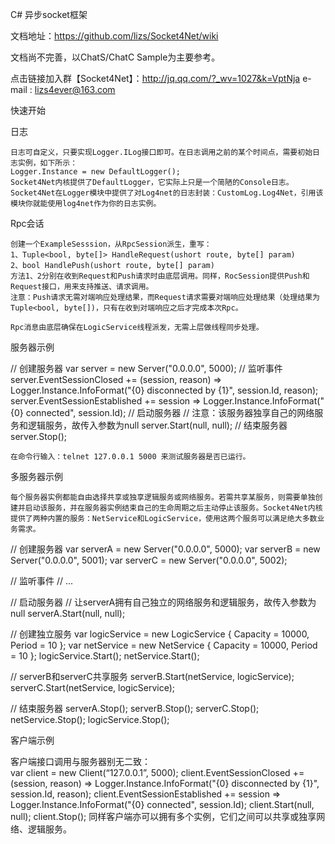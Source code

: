 C# 异步socket框架

文档地址：https://github.com/lizs/Socket4Net/wiki

文档尚不完善，以ChatS/ChatC Sample为主要参考。

点击链接加入群【Socket4Net】：http://jq.qq.com/?_wv=1027&k=VptNja
e-mail : lizs4ever@163.com


快速开始

日志
    
    日志可自定义，只要实现Logger.ILog接口即可。在日志调用之前的某个时间点，需要初始日志实例，如下所示：	
    Logger.Instance = new DefaultLogger();
    Socket4Net内核提供了DefaultLogger，它实际上只是一个简陋的Console日志。Socket4Net在Logger模块中提供了对Log4net的日志封装：CustomLog.Log4Net，引用该模块你就能使用log4net作为你的日志实例。

Rpc会话

    创建一个ExampleSesssion，从RpcSession派生，重写：
    1、Tuple<bool, byte[]> HandleRequest(ushort route, byte[] param)
    2、bool HandlePush(ushort route, byte[] param)
    方法1、2分别在收到Request和Push请求时由底层调用。同样，RocSession提供Push和Request接口，用来支持推送、请求调用。    
    注意：Push请求无需对端响应处理结果，而Request请求需要对端响应处理结果（处理结果为Tuple<bool, byte[])，只有在收到对端响应之后才完成本次Rpc。

    Rpc消息由底层确保在LogicService线程派发，无需上层做线程同步处理。
	
服务器示例

 // 创建服务器
 var server = new Server<ExampleSession>("0.0.0.0", 5000);
 // 监听事件
 server.EventSessionClosed += (session, reason) => Logger.Instance.InfoFormat("{0} disconnected by {1}", session.Id, reason);
 server.EventSessionEstablished += session => Logger.Instance.InfoFormat("{0} connected", session.Id);
 // 启动服务器
 // 注意：该服务器独享自己的网络服务和逻辑服务，故传入参数为null
 server.Start(null, null);
 // 结束服务器
 server.Stop();
	
    在命令行输入：telnet 127.0.0.1 5000 来测试服务器是否已运行。
	
多服务器示例	
    
    每个服务器实例都能自由选择共享或独享逻辑服务或网络服务。若需共享某服务，则需要单独创建并启动该服务，并在服务器实例结束自己的生命周期之后主动停止该服务。Socket4Net内核提供了两种内置的服务：NetService和LogicService，使用这两个服务可以满足绝大多数业务需求。	
	
 // 创建服务器
 var serverA = new Server<ExampleSession>("0.0.0.0", 5000);
 var serverB = new Server<ExampleSession>("0.0.0.0", 5001);
 var serverC = new Server<ExampleSession>("0.0.0.0", 5002);

 // 监听事件
 // ...

 // 启动服务器
 // 让serverA拥有自己独立的网络服务和逻辑服务，故传入参数为null
 serverA.Start(null, null);

 // 创建独立服务
 var logicService = new LogicService { Capacity = 10000, Period = 10 };
 var netService = new NetService { Capacity = 10000, Period = 10 };
 logicService.Start();
 netService.Start();

 // serverB和serverC共享服务
 serverB.Start(netService, logicService);
 serverC.Start(netService, logicService);

 // 结束服务器
 serverA.Stop();
 serverB.Stop();
 serverC.Stop();
 netService.Stop();
 logicService.Stop();	

客户端示例
     
 客户端接口调用与服务器别无二致：	
 var client = new Client<ExampleSession>(“127.0.0.1”, 5000);
 client.EventSessionClosed +=(session, reason) => Logger.Instance.InfoFormat("{0} disconnected by {1}", session.Id, reason);
 client.EventSessionEstablished += session => Logger.Instance.InfoFormat("{0} connected", session.Id);
 client.Start(null, null);
 client.Stop();
 同样客户端亦可以拥有多个实例，它们之间可以共享或独享网络、逻辑服务。	
